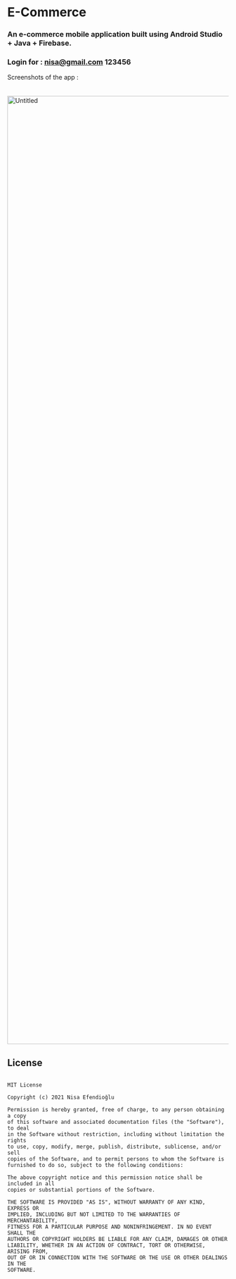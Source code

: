 # E-Commerce


### An e-commerce mobile application built using Android Studio + Java + Firebase.

### Login for : nisa@gmail.com 123456

Screenshots of the app :
<br><br><br>
<img width="2153" alt="Untitled" src="https://user-images.githubusercontent.com/48391281/138518468-b8364099-8ba8-4de6-bfc9-1fe6cb25981a.png">


## License
```

MIT License

Copyright (c) 2021 Nisa Efendioğlu

Permission is hereby granted, free of charge, to any person obtaining a copy
of this software and associated documentation files (the "Software"), to deal
in the Software without restriction, including without limitation the rights
to use, copy, modify, merge, publish, distribute, sublicense, and/or sell
copies of the Software, and to permit persons to whom the Software is
furnished to do so, subject to the following conditions:

The above copyright notice and this permission notice shall be included in all
copies or substantial portions of the Software.

THE SOFTWARE IS PROVIDED "AS IS", WITHOUT WARRANTY OF ANY KIND, EXPRESS OR
IMPLIED, INCLUDING BUT NOT LIMITED TO THE WARRANTIES OF MERCHANTABILITY,
FITNESS FOR A PARTICULAR PURPOSE AND NONINFRINGEMENT. IN NO EVENT SHALL THE
AUTHORS OR COPYRIGHT HOLDERS BE LIABLE FOR ANY CLAIM, DAMAGES OR OTHER
LIABILITY, WHETHER IN AN ACTION OF CONTRACT, TORT OR OTHERWISE, ARISING FROM,
OUT OF OR IN CONNECTION WITH THE SOFTWARE OR THE USE OR OTHER DEALINGS IN THE
SOFTWARE.
